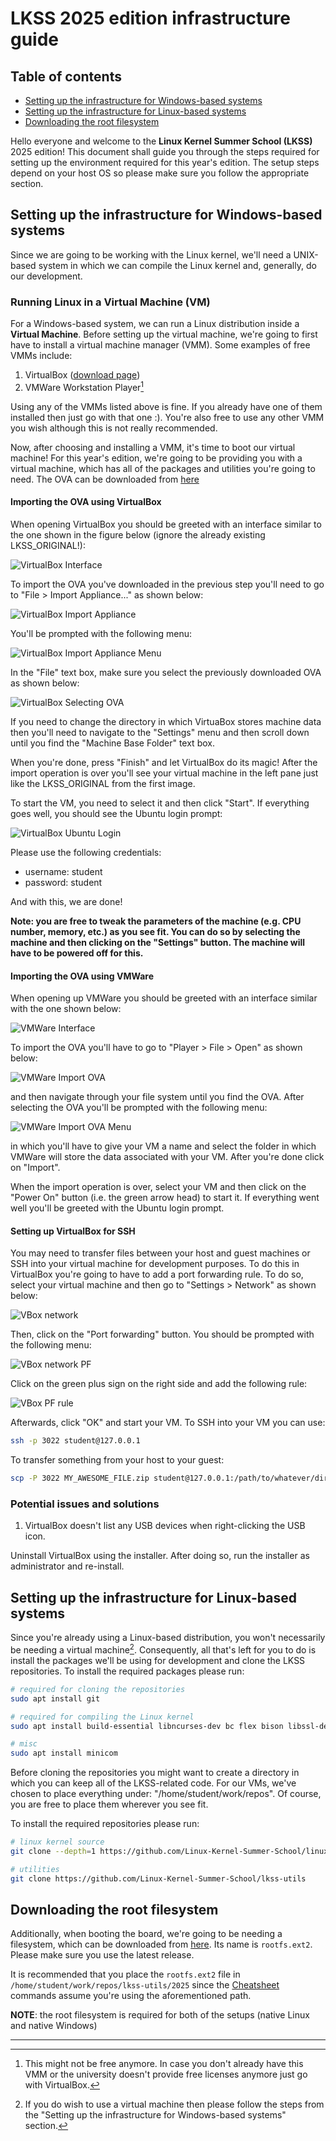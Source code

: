 # LKSS 2025 edition infrastructure guide

## Table of contents

- [Setting up the infrastructure for Windows-based systems](#setting-up-the-infrastructure-for-windows-based-systems)
- [Setting up the infrastructure for Linux-based systems](#setting-up-the-infrastructure-for-linux-based-systems)
- [Downloading the root filesystem](#downloading-the-root-filesystem)

Hello everyone and welcome to the **Linux Kernel Summer School (LKSS)** 2025
edition! This document shall guide you through the steps required for setting
up the environment required for this year's edition. The setup steps depend on
your host OS so please make sure you follow the appropriate section.

## Setting up the infrastructure for Windows-based systems

Since we are going to be working with the Linux kernel, we'll need a UNIX-based
system in which we can compile the Linux kernel and, generally, do our development.

### Running Linux in a Virtual Machine (VM)

For a Windows-based system, we can run a Linux distribution inside a **Virtual Machine**.
Before setting up the virtual machine, we're going to first have to install a virtual
machine manager (VMM). Some examples of free VMMs include:

1. VirtualBox ([download page](https://www.virtualbox.org/wiki/Downloads))
2. VMWare Workstation Player[^1]

Using any of the VMMs listed above is fine. If you already have one of them installed
then just go with that one :). You're also free to use any other VMM you wish although
this is not really recommended.

Now, after choosing and installing a VMM, it's time to boot our virtual machine!
For this year's edition, we're going to be providing you with a virtual machine, which
has all of the packages and utilities you're going to need. The OVA can be downloaded
from [here](https://drive.google.com/drive/folders/1gfQBi6mHruHgGcdT1p4FkDihwX9Cfx2m)

#### Importing the OVA using VirtualBox

When opening VirtualBox you should be greeted with an interface similar to the
one shown in the figure below (ignore the already existing LKSS\_ORIGINAL!):

![VirtualBox Interface](images/infrastructure/1.png)

To import the OVA you've downloaded in the previous step you'll need to go to
"File > Import Appliance..." as shown below:

![VirtualBox Import Appliance](images/infrastructure/2.png)

You'll be prompted with the following menu:

![VirtualBox Import Appliance Menu](images/infrastructure/3.png)

In the "File" text box, make sure you select the previously downloaded
OVA as shown below:

![VirtualBox Selecting OVA](images/infrastructure/4.png)

If you need to change the directory in which VirtuaBox stores machine data
then you'll need to navigate to the "Settings" menu and then scroll down
until you find the "Machine Base Folder" text box.

When you're done, press "Finish" and let VirtualBox do its magic! After the
import operation is over you'll see your virtual machine in the left pane just
like the LKSS\_ORIGINAL from the first image.

To start the VM, you need to select it and then click "Start". If everything goes
well, you should see the Ubuntu login prompt:

![VirtualBox Ubuntu Login](images/infrastructure/5.png)

Please use the following credentials:

* username: student
* password: student


And with this, we are done!

**Note: you are free to tweak the parameters of the machine (e.g. CPU number, memory, etc.)
as you see fit. You can do so by selecting the machine and then clicking on the "Settings"
button. The machine will have to be powered off for this.**

#### Importing the OVA using VMWare

When opening up VMWare you should be greeted with an interface similar
with the one shown below:

![VMWare Interface](images/infrastructure/6.png)

To import the OVA you'll have to go to "Player > File > Open" as shown below:

![VMWare Import OVA](images/infrastructure/7.png)

and then navigate through your file system until you find the OVA. After selecting
the OVA you'll be prompted with the following menu:

![VMWare Import OVA Menu](images/infrastructure/8.png)

in which you'll have to give your VM a name and select the folder in which VMWare
will store the data associated with your VM. After you're done click on "Import".

When the import operation is over, select your VM and then click on the "Power On"
button (i.e. the green arrow head) to start it. If everything went well you'll be
greeted with the Ubuntu login prompt.

#### Setting up VirtualBox for SSH

You may need to transfer files between your host and guest machines or SSH
into your virtual machine for development purposes. To do this in VirtualBox
you're going to have to add a port forwarding rule. To do so, select your
virtual machine and then go to "Settings > Network" as shown below:

![VBox network](images/infrastructure/9.png)

Then, click on the "Port forwarding" button. You should be prompted with the following
menu:

![VBox network PF](images/infrastructure/10.png)

Click on the green plus sign on the right side and add the following rule:

![VBox PF rule](images/infrastructure/11.png)

Afterwards, click "OK" and start your VM. To SSH into your VM you can use:

```bash
ssh -p 3022 student@127.0.0.1
```

To transfer something from your host to your guest:

```bash
scp -P 3022 MY_AWESOME_FILE.zip student@127.0.0.1:/path/to/whatever/directory
```

### Potential issues and solutions

1. VirtualBox doesn't list any USB devices when right-clicking the USB icon.

Uninstall VirtualBox using the installer. After doing so, run the installer as
administrator and re-install.


## Setting up the infrastructure for Linux-based systems

Since you're already using a Linux-based distribution, you won't necessarily be
needing a virtual machine[^2]. Consequently, all that's left for you to do is
install the packages we'll be using for development and clone the LKSS repositories.
To install the required packages please run:

```bash
# required for cloning the repositories
sudo apt install git

# required for compiling the Linux kernel
sudo apt install build-essential libncurses-dev bc flex bison libssl-dev libelf-dev gcc-aarch64-linux-gnu

# misc
sudo apt install minicom
```

Before cloning the repositories you might want to create a directory in which
you can keep all of the LKSS-related code. For our VMs, we've chosen to place
everything under: "/home/student/work/repos". Of course, you are free to place
them wherever you see fit.

To install the required repositories please run:

```bash
# linux kernel source
git clone --depth=1 https://github.com/Linux-Kernel-Summer-School/linux.git

# utilities
git clone https://github.com/Linux-Kernel-Summer-School/lkss-utils
```

## Downloading the root filesystem

Additionally, when booting the board, we're going to be needing a filesystem,
which can be downloaded from [here](https://github.com/Linux-Kernel-Summer-School/buildroot/releases).
Its name is `rootfs.ext2`. Please make sure you use the latest release.

It is recommended that you place the `rootfs.ext2` file in `/home/student/work/repos/lkss-utils/2025`
since the [Cheatsheet](./cheatsheet.md) commands assume you're using the aforementioned path.

**NOTE**: the root filesystem is required for both of the setups (native Linux
and native Windows)

---

[^1]: This might not be free anymore. In case you don't already have this VMM or the university doesn't provide free licenses anymore just go with VirtualBox.

[^2]: If you do wish to use a virtual machine then please follow the steps from the "Setting up the infrastructure for Windows-based systems" section.
